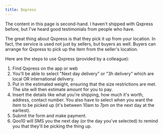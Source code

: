 ```yaml
---
title: Qxpress
---
```


The content in this page is second-hand. I haven't shipped with Qxpress before,
but I've heard good testimonials from people who have.

The great thing about Qxpress is that they pick it up from your location. In
fact, the service is used not just by sellers, but buyers as well. Buyers can
arrange for Qxpress to pick up the item from the seller's location.

Here are the steps to use Qxpress (provided by a colleague):

1. Find Qxpress on the app or web
2. You'll be able to select "Next day delivery" or "3h delivery" which are
   local OR international delivery.
3. Put in the estimated weight, ensuring that the size restrictions are met.
   The site will then estimate amount for you to pay.
4. Insert the details like what you're shipping, how much it's worth, address,
   contact number. You also have to select when you want the item to be picked
   up (it's between 10am to 7pm on the next day at the earliest).
5. Submit the form and make payment.
6. Qoo10 will SMS you the next day (or the day you've selected) to remind you
   that they'll be picking the thing up.
